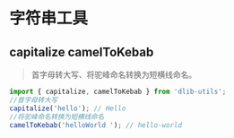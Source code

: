 # 字符串工具

## capitalize camelToKebab

> 首字母转大写、将驼峰命名转换为短横线命名。

```ts
import { capitalize, camelToKebab } from 'dlib-utils';
//首字母转大写
capitalize('hello'); // Hello
//将驼峰命名转换为短横线命名
camelToKebab('helloWorld '); // hello-world
```
